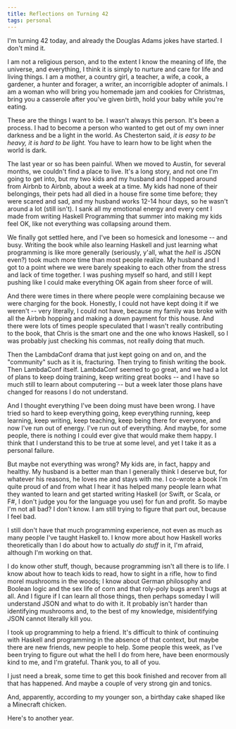 ```yaml
---
title: Reflections on Turning 42
tags: personal
---
```


I'm turning 42 today, and already the Douglas Adams jokes have started. I don't mind it. 

I am not a religious person, and to the extent I know the meaning of life, the universe, and everything, I think it is simply to nurture and care for life and living things. I am a mother, a country girl, a teacher, a wife, a cook, a gardener, a hunter and forager, a writer, an incorrigible adopter of animals. I am a woman who will bring you homemade jam and cookies for Christmas, bring you a casserole after you've given birth, hold your baby while you're eating. 

These are the things I want to be. I wasn't always this person. It's been a process. I had to become a person who wanted to get out of my own inner darkness and be a light in the world. As Chesterton said, _it is easy to be heavy, it is hard to be light._ You have to learn how to be light when the world is dark. 

The last year or so has been painful. When we moved to Austin, for several months, we couldn't find a place to live. It's a long story, and not one I'm going to get into, but my two kids and my husband and I hopped around from Airbnb to Airbnb, about a week at a time. My kids had none of their belongings, their pets had all died in a house fire some time before; they were scared and sad, and my husband works 12-14 hour days, so he wasn't around a lot (still isn't). I sank all my emotional energy and every cent I made from writing Haskell Programming that summer into making my kids feel OK, like not everything was collapsing around them.

We finally got settled here, and I've been so homesick and lonesome -- and busy. Writing the book while also learning Haskell and just learning what programming is like more generally (seriously, y'all, what the _hell_ is JSON even?) took much more time than most people realize. My husband and I got to a point where we were barely speaking to each other from the stress and lack of time together. I was pushing myself so hard, and still I kept pushing like I could make everything OK again from sheer force of will.

And there were times in there where people were complaining because we were charging for the book. Honestly, I could not have kept doing it if we weren't -- very literally, I could not have, because my family was broke with all the Airbnb hopping and making a down payment for this house. And there were lots of times people speculated that I wasn't really contributing to the book, that Chris is the smart one and the one who knows Haskell, so I was probably just checking his commas, not really doing that much. 

Then the LambdaConf drama that just kept going on and on, and the "community" such as it is, fracturing. Then trying to finish writing the book. Then LambdaConf itself. LambdaConf seemed to go great, and we had a lot of plans to keep doing training, keep writing great books -- and I have so much still to learn about computering -- but a week later those plans have changed for reasons I do not understand. 

And I thought everything I've been doing must have been wrong. I have tried so hard to keep everything going, keep everything running, keep learning, keep writing, keep teaching, keep being there for everyone, and now I've run out of energy. I've run out of everything. And maybe, for some people, there is nothing I could ever give that would make them happy. I think that I understand this to be true at some level, and yet I take it as a personal failure.

But maybe not everything was wrong? My kids are, in fact, happy and healthy. My husband is a better man than I generally think I deserve but, for whatever his reasons, he loves me and stays with me. I co-wrote a book I'm quite proud of and from what I hear it has helped many people learn what they wanted to learn and get started writing Haskell (or Swift, or Scala, or F#, I don't judge you for the language you use) for fun and profit. So maybe I'm not all bad? I don't know. I am still trying to figure that part out, because I feel bad. 

I still don't have that much programming experience, not even as much as many people I've taught Haskell to. I know more about how Haskell works theoretically than I do about how to actually _do stuff_ in it, I'm afraid, although I'm working on that. 

I do know other stuff, though, because programming isn't all there is to life. I know about how to teach kids to read, how to sight in a rifle, how to find morel mushrooms in the woods; I know about German philosophy and Boolean logic and the sex life of corn and that roly-poly bugs aren't bugs at all. And I figure if I can learn all those things, then perhaps someday I will understand JSON and what to do with it. It probably isn't harder than identifying mushrooms and, to the best of my knowledge, misidentifying JSON cannot literally kill you.

I took up programming to help a friend. It's difficult to think of continuing with Haskell and programming in the absence of that context, but maybe there are new friends, new people to help. Some people this week, as I've been trying to figure out what the hell I do from here, have been enormously kind to me, and I'm grateful. Thank you, to all of you.

I just need a break, some time to get this book finished and recover from all that has happened. And maybe a couple of very strong gin and tonics.

And, apparently, according to my younger son, a birthday cake shaped like a Minecraft chicken.

Here's to another year.

